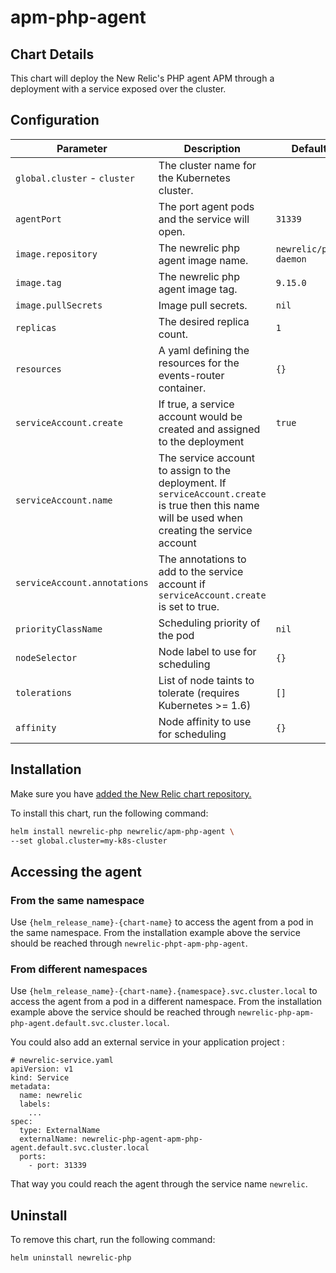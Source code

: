 # apm-php-agent

## Chart Details

This chart will deploy the New Relic's PHP agent APM through a deployment with a service exposed over the cluster.

## Configuration

| Parameter                                                  | Description                                                                                                                                                                                        | Default                                |
|------------------------------------------------------------|----------------------------------------------------------------------------------------------------------------------------------------------------------------------------------------------------|----------------------------------------|
| `global.cluster` - `cluster`                               | The cluster name for the Kubernetes cluster.                                                                                                                                                       |                                        |
| `agentPort`                                                | The port agent pods and the service will open.                                                                                                                                                     | `31339`                                |
| `image.repository`                                         | The newrelic php agent image name.                                                                                                                                                                 | `newrelic/php-daemon`                  |
| `image.tag`                                                | The newrelic php agent image tag.                                                                                                                                                                  | `9.15.0`                                |
| `image.pullSecrets`                                        | Image pull secrets.                                                                                                                                                                                | `nil`                                  |
| `replicas`                                                 | The desired replica count.                                                                                                                                                                         | `1`                                    |
| `resources`                                                | A yaml defining the resources for the events-router container.                                                                                                                                     | `{}`                                   |
| `serviceAccount.create`                                    | If true, a service account would be created and assigned to the deployment                                                                                                                         | `true`                                 |
| `serviceAccount.name`                                      | The service account to assign to the deployment. If `serviceAccount.create` is true then this name will be used when creating the service account                                                  |                                        |
| `serviceAccount.annotations`                               | The annotations to add to the service account if `serviceAccount.create` is set to true.                                                                                                           |                                        |
| `priorityClassName`                                        | Scheduling priority of the pod                                                                                                                                                                     | `nil`                                  |
| `nodeSelector`                                             | Node label to use for scheduling                                                                                                                                                                   | `{}`                                   |
| `tolerations`                                              | List of node taints to tolerate (requires Kubernetes >= 1.6)                                                                                                                                       | `[]`                                   |
| `affinity`                                                 | Node affinity to use for scheduling                                                                                                                                                                | `{}`                                   |

## Installation

Make sure you have [added the New Relic chart repository.](../../README.md#installing-charts)

To install this chart, run the following command:

```sh
helm install newrelic-php newrelic/apm-php-agent \
--set global.cluster=my-k8s-cluster
```

## Accessing the agent

### From the same namespace

Use `{helm_release_name}-{chart-name}` to access the agent from a pod in the same namespace.
From the installation example above the service should be reached through `newrelic-phpt-apm-php-agent`.

### From different namespaces

Use `{helm_release_name}-{chart-name}.{namespace}.svc.cluster.local` to access the agent from a pod in a different namespace.
From the installation example above the service should be reached through `newrelic-php-apm-php-agent.default.svc.cluster.local`.

You could also add an external service in your application project :
```
# newrelic-service.yaml
apiVersion: v1
kind: Service
metadata:
  name: newrelic
  labels:
    ...
spec:
  type: ExternalName
  externalName: newrelic-php-agent-apm-php-agent.default.svc.cluster.local
  ports:
    - port: 31339
```

That way you could reach the agent through the service name `newrelic`.

## Uninstall

To remove this chart, run the following command:

```sh
helm uninstall newrelic-php
```
